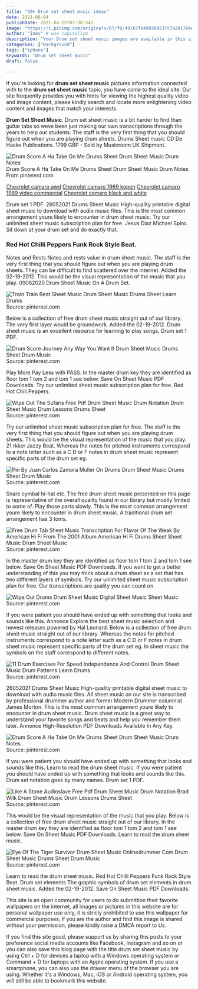 ```yaml
---
title: "30+ Drum set sheet music ideas"
date: 2021-06-04
publishDate: 2021-04-25T07:30:54Z
image: "https://i.pinimg.com/originals/67/f8/49/67f849930d237c7a281784ec7d81b6cb.gif"
author: "Ines" # use capitalize
description: "Your Drum set sheet music images are available in this site. Drum set sheet music are a topic that is being searched for and liked by netizens today. You can Download the Drum set sheet music files here. Find and Download all royalty-free photos and vectors."
categories: ["Background"]
tags: ["iphone"]
keywords: "Drum set sheet music"
draft: false

---
```


If you're looking for **drum set sheet music** pictures information connected with to the **drum set sheet music** topic, you have come to the ideal  site.  Our site frequently  provides you with  hints  for viewing  the highest  quality video and image  content, please kindly search and locate more enlightening video content and images  that match your interests.

**Drum Set Sheet Music**. Drum set sheet music is a bit harder to find than guitar tabs so weve been just making our own transcriptions through the years to help our students. The staff is the very first thing that you should figure out when you are playing drum sheets. Drums Sheet music CD De Haske Publications. 1799 GBP - Sold by Musicroom UK Shipment.

![Drum Score A Ha Take On Me Drums Sheet Drum Sheet Music Drum Notes](https://i.pinimg.com/736x/13/b6/ec/13b6ec1df1fe8fba78a49153cf68aa99.jpg "Drum Score A Ha Take On Me Drums Sheet Drum Sheet Music Drum Notes")
Drum Score A Ha Take On Me Drums Sheet Drum Sheet Music Drum Notes From pinterest.com

[Chevrolet camaro awd](/chevrolet-camaro-awd/)
[Chevrolet camaro 1969 kopen](/chevrolet-camaro-1969-kopen/)
[Chevrolet camaro 1969 video commercial](/chevrolet-camaro-1969-video-commercial/)
[Chevrolet camaro black and white](/chevrolet-camaro-black-and-white/)

Drum set 1 PDF. 26052021 Drums Sheet Music High-quality printable digital sheet music to download with audio music files. This is the most common arrangement youre likely to encounter in drum sheet music. Try our unlimited sheet music subscription plan for free. Jesus Diaz Michael Spiro. Sit down at your drum set and do exactly that.

### Red Hot Chilli Peppers Funk Rock Style Beat.

Notes and Rests Notes and rests value in drum sheet music. The staff is the very first thing that you should figure out when you are playing drum sheets. They can be difficult to find scattered over the internet. Added the 02-19-2012. This would be the visual representation of the music that you play. 09062020 Drum Sheet Music On A Drum Set.


![Train Train Beat Sheet Music Drum Sheet Music Drums Sheet Learn Drums](https://i.pinimg.com/originals/70/24/da/7024da3a365858913baa1f318004fa54.gif "Train Train Beat Sheet Music Drum Sheet Music Drums Sheet Learn Drums")
Source: pinterest.com

Below is a collection of free drum sheet music straight out of our library. The very first layer would be groundwork. Added the 02-19-2012. Drum sheet music is an excellent resource for learning to play songs. Drum set 1 PDF.

![Drum Score Journey Any Way You Want It Drum Sheet Music Drums Sheet Drum Music](https://i.pinimg.com/736x/ce/6b/33/ce6b330e89066afaf23779cd08bcd5a8.jpg "Drum Score Journey Any Way You Want It Drum Sheet Music Drums Sheet Drum Music")
Source: pinterest.com

Play More Pay Less with PASS. In the master drum key they are identified as floor tom 1 tom 2 and tom 1 see below. Save On Sheet Music PDF Downloads. Try our unlimited sheet music subscription plan for free. Red Hot Chili Peppers.

![Wipe Out The Sufaris Free Pdf Drum Sheet Music Drum Notation Drum Sheet Music Drum Lessons Drums Sheet](https://i.pinimg.com/originals/fc/a8/c0/fca8c09e933f2ff1ad5596117bd4e283.jpg "Wipe Out The Sufaris Free Pdf Drum Sheet Music Drum Notation Drum Sheet Music Drum Lessons Drums Sheet")
Source: pinterest.com

Try our unlimited sheet music subscription plan for free. The staff is the very first thing that you should figure out when you are playing drum sheets. This would be the visual representation of the music that you play. 21 rkker Jazzy Beat. Whereas the notes for pitched instruments correspond to a note letter such as a C D or F notes in drum sheet music represent specific parts of the drum set eg.

![Pin By Juan Carlos Zamora Muller On Drums Drum Sheet Music Drums Sheet Drum Music](https://i.pinimg.com/originals/97/73/ca/9773ca09d2ca886b2b9e45b04f100bfa.png "Pin By Juan Carlos Zamora Muller On Drums Drum Sheet Music Drums Sheet Drum Music")
Source: pinterest.com

Snare cymbal hi-hat etc. The free drum sheet music presented on this page is representative of the overall quality found in our library but mostly limited to some of. Play those parts slowly. This is the most common arrangement youre likely to encounter in drum sheet music. A traditional drum set arrangement has 3 toms.

![Free Drum Tab Sheet Music Transcription For Flavor Of The Weak By American Hi Fi From The 2001 Album American Hi Fi Drums Sheet Sheet Music Drum Sheet Music](https://i.pinimg.com/474x/2f/91/38/2f9138e21db4973e58edd4b9a6b38d61.jpg "Free Drum Tab Sheet Music Transcription For Flavor Of The Weak By American Hi Fi From The 2001 Album American Hi Fi Drums Sheet Sheet Music Drum Sheet Music")
Source: pinterest.com

In the master drum key they are identified as floor tom 1 tom 2 and tom 1 see below. Save On Sheet Music PDF Downloads. If you want to get a better understanding of this you may think about a drum sheet as a set that has two different layers of symbols. Try our unlimited sheet music subscription plan for free. Our transcriptions are quality you can count on.

![Wipe Out Drums Drum Sheet Music Digital Sheet Music Sheet Music](https://i.pinimg.com/originals/9a/6c/b6/9a6cb6ce8a7cda47f68b624fef020bd4.jpg "Wipe Out Drums Drum Sheet Music Digital Sheet Music Sheet Music")
Source: pinterest.com

If you were patient you should have ended up with something that looks and sounds like this. Annonce Explore the best sheet music selection and newest releases powered by Hal Leonard. Below is a collection of free drum sheet music straight out of our library. Whereas the notes for pitched instruments correspond to a note letter such as a C D or F notes in drum sheet music represent specific parts of the drum set eg. In sheet music the symbols on the staff correspond to different notes.

![11 Drum Exercises For Speed Independence And Control Drum Sheet Music Drum Patterns Learn Drums](https://i.pinimg.com/736x/86/0b/2c/860b2ccde977460310d41741df8447d5.jpg "11 Drum Exercises For Speed Independence And Control Drum Sheet Music Drum Patterns Learn Drums")
Source: pinterest.com

26052021 Drums Sheet Music High-quality printable digital sheet music to download with audio music files. All sheet music on our site is transcribed by professional drummer author and former Modern Drummer columnist James Morton. This is the most common arrangement youre likely to encounter in drum sheet music. Drum sheet music is a great way to understand your favorite songs and beats and help you remember them later. Annonce High-Resolution PDF Downloads Available In Any Key.

![Drum Score A Ha Take On Me Drums Sheet Drum Sheet Music Drum Notes](https://i.pinimg.com/736x/13/b6/ec/13b6ec1df1fe8fba78a49153cf68aa99.jpg "Drum Score A Ha Take On Me Drums Sheet Drum Sheet Music Drum Notes")
Source: pinterest.com

If you were patient you should have ended up with something that looks and sounds like this. Learn to read the drum sheet music. If you were patient you should have ended up with something that looks and sounds like this. Drum set notation goes by many names. Drum set 1 PDF.

![Like A Stone Audioslave Free Pdf Drum Sheet Music Drum Notation Brad Wilk Drum Sheet Music Drum Lessons Drums Sheet](https://i.pinimg.com/736x/9b/c1/30/9bc13035d75677339271d9233875d5ce.jpg "Like A Stone Audioslave Free Pdf Drum Sheet Music Drum Notation Brad Wilk Drum Sheet Music Drum Lessons Drums Sheet")
Source: pinterest.com

This would be the visual representation of the music that you play. Below is a collection of free drum sheet music straight out of our library. In the master drum key they are identified as floor tom 1 tom 2 and tom 1 see below. Save On Sheet Music PDF Downloads. Learn to read the drum sheet music.

![Eye Of The Tiger Survivor Drum Sheet Music Onlinedrummer Com Drum Sheet Music Drums Sheet Drum Music](https://i.pinimg.com/originals/67/f8/49/67f849930d237c7a281784ec7d81b6cb.gif "Eye Of The Tiger Survivor Drum Sheet Music Onlinedrummer Com Drum Sheet Music Drums Sheet Drum Music")
Source: pinterest.com

Learn to read the drum sheet music. Red Hot Chilli Peppers Funk Rock Style Beat. Drum set elements The graphic symbols of drum set elements in drum sheet music. Added the 02-19-2012. Save On Sheet Music PDF Downloads.

This site is an open community for users to do submittion their favorite wallpapers on the internet, all images or pictures in this website are for personal wallpaper use only, it is stricly prohibited to use this wallpaper for commercial purposes, if you are the author and find this image is shared without your permission, please kindly raise a DMCA report to Us.

If you find this site good, please support us by sharing this posts to your preference social media accounts like Facebook, Instagram and so on or you can also save this blog page with the title drum set sheet music by using Ctrl + D for devices a laptop with a Windows operating system or Command + D for laptops with an Apple operating system. If you use a smartphone, you can also use the drawer menu of the browser you are using. Whether it's a Windows, Mac, iOS or Android operating system, you will still be able to bookmark this website.
